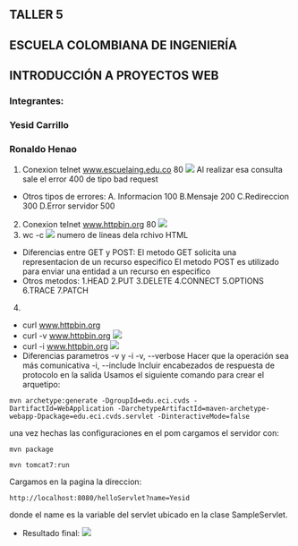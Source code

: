 ## TALLER 5
## ESCUELA COLOMBIANA DE INGENIERÍA
## INTRODUCCIÓN A PROYECTOS WEB
### Integrantes:
### Yesid Carrillo
### Ronaldo Henao

1. Conexion telnet www.escuelaing.edu.co 80
![](4.png)
Al realizar esa consulta sale el error 400 de tipo bad request
* Otros tipos de errores:
A. Informacion 100
B.Mensaje 200
C.Redireccion 300
D.Error servidor 500 
2. Conexion telnet www.httpbin.org 80
![](1.png)
3. wc -c
![](3.png)
numero de lineas dela rchivo HTML
* Diferencias entre GET y POST:
El metodo GET solicita una representacion de un recurso especifico
El metodo POST es utilizado para enviar una entidad a un recurso en especifico
* Otros metodos:
1.HEAD
2.PUT
3.DELETE
4.CONNECT
5.OPTIONS
6.TRACE
7.PATCH
4.
* curl www.httpbin.org
* curl -v www.httpbin.org
![](2.png)
* curl -i www.httpbin.org
![](3.png)
* Diferencias parametros -v y -i
-v, --verbose Hacer que la operación sea más comunicativa
-i, --include Incluir encabezados de respuesta de protocolo en la salida
Usamos el siguiente comando para crear el arquetipo:

```mvn archetype:generate -DgroupId=edu.eci.cvds -DartifactId=WebApplication -DarchetypeArtifactId=maven-archetype-webapp-Dpackage=edu.eci.cvds.servlet -DinteractiveMode=false```

una vez hechas las configuraciones en el pom cargamos el servidor con:

```mvn package``` 

```mvn tomcat7:run```

Cargamos en la pagina la direccion:

```http://localhost:8080/helloServlet?name=Yesid```

donde el name es la variable del servlet ubicado en la clase SampleServlet.

* Resultado final:
![](pagina.png)